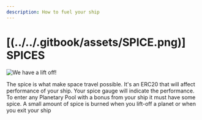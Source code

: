 ```yaml
---
description: How to fuel your ship
---
```


# [(../../.gitbook/assets/SPICE.png)] SPICES

![We have a lift off!](../.gitbook/assets/AdobeStock\_242315944.jpeg)

The spice is what make space travel possible. It's an ERC20 that will affect performance of your ship. Your spice gauge will indicate the performance. To enter any Planetary Pool with a bonus from your ship it must have some spice. A small amount of spice is burned when you lift-off a planet or when you exit your ship
